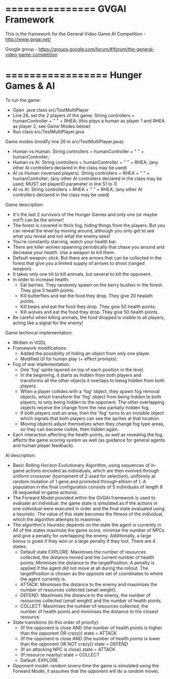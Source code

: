 ===============
GVGAI Framework
===============

This is the framework for the General Video Game AI Competition - http://www.gvgai.net/

Google group - https://groups.google.com/forum/#!forum/the-general-video-game-competition

=================
Hunger Games & AI
=================

To run the game: 
* Open .java class src/TestMultiPlayer
* Line 26, set the 2 players of the game: String controllers = humanController  + " " + RHEA; (this plays a human as player 1 and RHEA as player 2; see Game Modes below)
* Run class src/TestMultiPlayer.java	

Game modes (modify line 26 in src/TestMultiPlayer.java):
* Human vs Human. String controllers = humanController  + " " + humanController;
* Human vs AI. String controllers = humanController  + " " + RHEA; (any other AI controllers declared in the class may be used)
* AI vs Human (reversed players). String controllers = RHEA + " " + humanController; (any other AI controllers declared in the class may be used; MUST set playerID parameter in line 51 to 1)
* AI vs AI. String controllers = RHEA  + " " + RHEA; (any other AI controllers declared in the class may be used)
	
Game description:
* It's the last 2 survivors of the Hunger Games and only one (or maybe not?) can be the winner!
* The forest is covered in thick fog, hiding things from the players. But you can reveal the level by moving around, although you only get to see what you reveal and not what the enemy sees!
* You're constantly starving, watch your health bar.
* There are killer wolves spawning periodically that chase you around and decrease your health. Use a weapon to kill them.
* Default weapon: stick. But there are arrows that can be collected in the forest that give you a limited supply of arrows to shoot (ranged weapon).
* It takes only one hit to kill animals, but several to kill the opponent.
* In order to increase health:
	- Eat berries. They randomly spawn on the berry bushes in the forest. They give 5 health points.
	- Kill butterflies and eat the food they drop. They give 20 healath points.
	- Kill bears and eat the food they drop. They give 50 health points.
	- Kill wolves and eat the food they drop. They give 50 health points.
* Be careful when killing animals, the food dropped is visible to all players, acting like a signal for the enemy!

Game techincal implementation:
* Written in VGDL
* Framework modifications: 
	- Added the possibility of hiding an object from only one player.
	- Modified UI for human play (+ effect prompts).
* Fog of war implementation:
	- One 'fog' sprite layered on top of each position in the level.
	- In the beginning, it starts as hidden from both players and transforms all the other objects it overlaps to being hidden from both players.
	- When a player collides with a 'fog' object, they spawn fog removal objects, which transform the 'fog' object from being hidden to both players, to only being hidden to the opponent. The other overlapping objects receive the change from the new partially-hidden fog.
	- If both players visit an area, then the 'fog' turns to an invisible object which signals that both players can see the sprites at that location.
	- Moving objects adjust themselves when they change fog type areas, so they can become visible, then hidden again.
* Each interaction affecting the health points, as well as revealing the fog, affects the game scoring system as well (as guidance for general agents and human player feedback).

AI description:
* Basic Rolling Horizon Evolutionary Algorithm, using sequences of in-game actions encoded as individuals, which are then evolved through uniform crossover (tournament of 2 used for selection), uniformly at random mutation of 1 gene and promoted through elitism of 1. A population in the final configuration consists of 5 individuals of length 8 (8 sequential in-game actions).
* The Forward Model provided within the GVGAI framework is used to evaluate an individual: the game state is simulated as if the actions in one individual were executed in order and the final state evaluated using a heuristic. The value of this state becomes the fitness of the individual, which the algorithm attempts to maximise.
* The algorithm's heuristic depends on the state the agent is currently in. All of the states maximise the game score, minimse the number of NPCs and give a penalty for overlapping the enemy. Additionally, a large bonus is given if they won or a large penalty if they lost. There are 4 states:
	- Default state EXPLORE: Maximises the number of resources collected, the distance moved and the current number of health points; Minimises the distance to the targetPosition. A penalty is applied if the agent did not move at all during the rollout. The targetPosition is chosen as the opposite set of coordinates to where the agent currently is.
	- ATTACK: Minimises the distance to the enemy and maximises the number of resources collected (small weight).
	- DEFEND: Maximises the distance to the enemy, the number of resources collected (small weight) and the number of health points.
	- COLLECT: Maximises the number of resources collected, the number of health points and minimises the distance to the closest resource.
* State transitions (in this order of priority):
	- (If the opponent is close AND (the number of health points is higher than the opponent OR crazy)) state = ATTACK
	- (If the opponent is close AND (the number of health points is lower than the opponent OR NOT crazy)) state = DEFEND
	- (If an attacking NPC is close) state = ATTACK 
	- (If resource nearby) state = COLLECT
	- Default: EXPLORE
* Opponent model: random (every time the game is simulated using the Forward Model, it assumes that the opponent will do a random move).